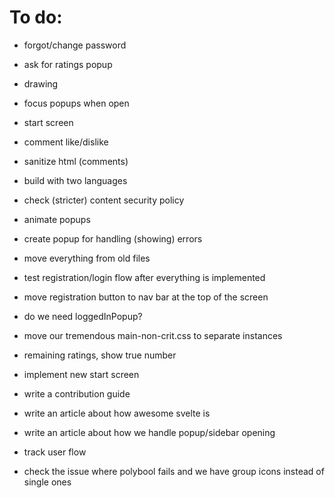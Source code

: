 # To do:

- forgot/change password
- ask for ratings popup
- drawing
- focus popups when open
- start screen
- comment like/dislike
- sanitize html (comments)
- build with two languages
- check (stricter) content security policy
- animate popups
- create popup for handling (showing) errors
- move everything from old files
- test registration/login flow after everything is implemented
- move registration button to nav bar at the top of the screen
- do we need loggedInPopup?
- move our tremendous main-non-crit.css to separate instances
- remaining ratings, show true number
- implement new start screen
- write a contribution guide
- write an article about how awesome svelte is
- write an article about how we handle popup/sidebar opening
- track user flow

- check the issue where polybool fails and we have group icons instead of single ones
